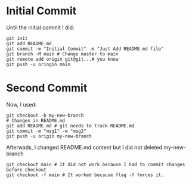 # Initial Commit

Until the initial commit I did:

	git init 
	git add README.md
	git commit -m "Initial Commit" -m "Just Add README.md file"
	git branch -M main # Change master to main
	git remote add origin git@git...# you know
	git push -u oringin main

# Second Commit

Now, I used:
	
	git checkout -b my-new-branch
	# Changes in README.md
	git add README.md # git needs to track README.md
	git commit -m "msg1" -m "msg2"
	git push -u origin my-new-branch

Afterwads, I changed README.md content but I did not deleted my-new-branch

	git checkout main # It did not work because I had to commit changes before checkout 
	git checkout -f main # It worked because flag -f forces it.
